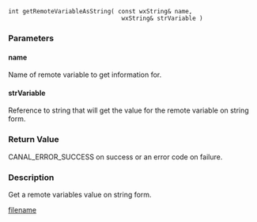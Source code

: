 

```clike
int getRemoteVariableAsString( const wxString& name, 
                                wxString& strVariable )
```

### Parameters

#### name
Name of remote variable to get information for.

#### strVariable
Reference to string that will get the value for the remote variable on string form.

### Return Value
CANAL_ERROR_SUCCESS on success or an error code on failure. 

### Description
Get a remote variables value on string form. 



[filename](./bottom_copyright.md ':include')